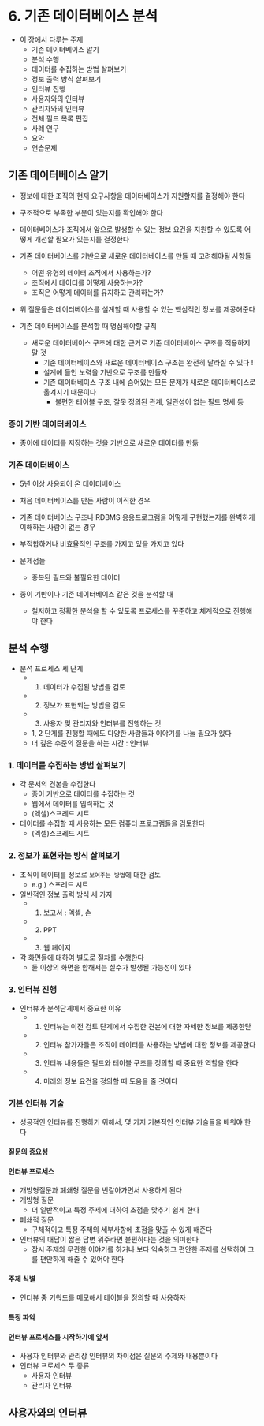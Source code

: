 # 6. 기존 데이터베이스 분석

- 이 장에서 다루는 주제
  - 기존 데이터베이스 알기
  - 분석 수행
  - 데이터를 수집하는 방법 살펴보기
  - 정보 출력 방식 살펴보기
  - 인터뷰 진행
  - 사용자와의 인터뷰
  - 관리자와의 인터뷰
  - 전체 필드 목록 편집
  - 사례 연구
  - 요약
  - 연습문제

## 기존 데이터베이스 알기

- 정보에 대한 조직의 현재 요구사항을 데이터베이스가 지원할지를 결정해야 한다
- 구조적으로 부족한 부분이 있는지를 확인해야 한다
- 데이터베이스가 조직에서 앞으로 발생할 수 있는 정보 요건을 지원할 수 있도록 어떻게 개선할 필요가 있는지를 결정한다

- 기존 데이터베이스를 기반으로 새로운 데이터베이스를 만들 때 고려해야될 사항들
  - 어떤 유형의 데이터 조직에서 사용하는가?
  - 조직에서 데이터를 어떻게 사용하는가?
  - 조직은 어떻게 데이터를 유지하고 관리하는가?
- 위 질문들은 데이터베이스를 설계할 때 사용할 수 있는 핵심적인 정보를 제공해준다
- 기존 데이터베이스를 분석할 때 명심해야할 규칙
  - 새로운 데이터베이스 구조에 대한 근거로 기존 데이터베이스 구조를 적용하지 말 것
    - 기존 데이터베이스와 새로운 데이터베이스 구조는 완전히 달라질 수 있다 !
    - 설계에 들인 노력을 기반으로 구조를 만들자
    - 기존 데이터베이스 구조 내에 숨어있는 모든 문제가 새로운 데이터베이스로 옮겨지기 때문이다
      - 불편한 테이블 구조, 잘못 정의된 관계, 일관성이 없는 필드 명세 등

### 종이 기반 데이터베이스

- 종이에 데이터를 저장하는 것을 기반으로 새로운 데이터를 만듦

### 기존 데이터베이스

- 5년 이상 사용되어 온 데이터베이스
- 처음 데이터베이스를 만든 사람이 이직한 경우
- 기존 데이터베이스 구조나 RDBMS 응용프로그램을 어떻게 구현했는지를 완벽하게 이해하는 사람이 없는 경우
- 부적합하거나 비효율적인 구조를 가지고 있을 가지고 있다
- 문제점들

  - 중복된 필드와 불필요한 데이터

- 종이 기반이나 기존 데이터베이스 같은 것을 분석할 때
  - 철저하고 정확한 분석을 할 수 있도록 프로세스를 꾸준하고 체계적으로 진행해야 한다

## 분석 수행

- 분석 프로세스 세 단계
  - 1. 데이터가 수집된 방법을 검토
  - 2. 정보가 표현되는 방법을 검토
  - 3. 사용자 및 관리자와 인터뷰를 진행하는 것
  - 1, 2 단계를 진행할 때에도 다양한 사람들과 이야기를 나눌 필요가 있다
  - 더 깊은 수준의 질문을 하는 시간 : 인터뷰

### 1. 데이터를 수집하는 방법 살펴보기

- 각 문서의 견본을 수집한다
  - 종이 기반으로 데이터를 수집하는 것
  - 웹에서 데이터를 입력하는 것
  - (엑셀)스프레드 시트
- 데이터를 수집할 때 사용하는 모든 컴퓨터 프로그램들을 검토한다
  - (엑셀)스프레드 시트

### 2. 정보가 표현돠는 방식 살펴보기

- 조직이 데이터를 정보로 `보여주는 방법`에 대한 검토
  - e.g.) 스프레드 시트
- 일반적인 정보 출력 방식 세 가지
  - 1. 보고서 : 엑셀, 손
  - 2. PPT
  - 3. 웹 페이지
- 각 화면들에 대하여 별도로 절차를 수행한다
  - 둘 이상의 화면을 합해서는 실수가 발생될 가능성이 있다

### 3. 인터뷰 진행

- 인터뷰가 분석단계에서 중요한 이유
  - 1. 인터뷰는 이전 검토 단계에서 수집한 견본에 대한 자세한 정보를 제공한닫
  - 2. 인터뷰 참가자들은 조직이 데이터를 사용하는 방법에 대한 정보를 제공한다
  - 3. 인터뷰 내용들은 필드와 테이블 구조를 정의할 때 중요한 역할을 한다
  - 4. 미래의 정보 요건을 정의할 때 도움을 줄 것이다

### 기본 인터뷰 기술

- 성공적인 인터뷰를 진행하기 위해서, 몇 가지 기본적인 인터뷰 기술들을 배워야 한다

#### 질문의 중요성

#### 인터뷰 프로세스

- 개방형질문과 폐쇄형 질문을 번갈아가면서 사용하게 된다
- 개방형 질문
  - 더 일반적이고 특정 주제에 대하여 초점을 맞추기 쉽게 한다
- 폐쇄적 질문
  - 구체적이고 특정 주제의 세부사항에 초점을 맞출 수 있게 해준다
- 인터뷰의 대답이 짧은 답변 위주라면 불편하다는 것을 의미한다
  - 잠시 주제와 무관한 이야기를 하거나 보다 익숙하고 편안한 주제를 선택하여 그를 편안하게 해줄 수 있어야 한다

#### 주제 식별

- 인터뷰 중 키워드를 메모해서 테이블을 정의할 때 사용하자

#### 특징 파악

#### 인터뷰 프로세스를 시작하기에 앞서

- 사용자 인터뷰와 관리장 인터뷰의 차이점은 질문의 주제와 내용뿐이다
- 인터뷰 프로세스 두 종류
  - 사용자 인터뷰
  - 관리자 인터뷰

## 사용자와의 인터뷰
